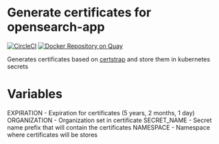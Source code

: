 # Generate certificates for opensearch-app
[![CircleCI](https://circleci.com/gh/giantswarm/opensearch-certs.svg?style=shield)](https://circleci.com/gh/giantswarm/opensearch-certs)
[![Docker Repository on Quay](https://quay.io/repository/giantswarm/opensearch-certs/status "Docker Repository on Quay")](https://quay.io/repository/giantswarm/opensearch-certs)

Generates certificates based on [certstrap](https://github.com/square/certstrap) and store them in kubernetes secrets

# Variables
EXPIRATION - Expiration for certificates (5 years, 2 months, 1 day)
ORGANIZATION - Organization set in certificate
SECRET_NAME - Secret name prefix that will contain the certificates
NAMESPACE - Namespace where certificates will be stores
